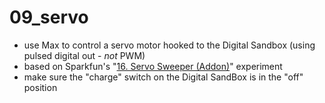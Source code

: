 # 09_servo
- use Max to control a servo motor hooked to the Digital Sandbox (using pulsed digital out - *not* PWM)
- based on Sparkfun's "[16. Servo Sweeper (Addon)](https://learn.sparkfun.com/tutorials/digital-sandbox-arduino-companion/16-servo-sweeper-addon)" experiment
- make sure the "charge" switch on the Digital SandBox is in the "off" position
